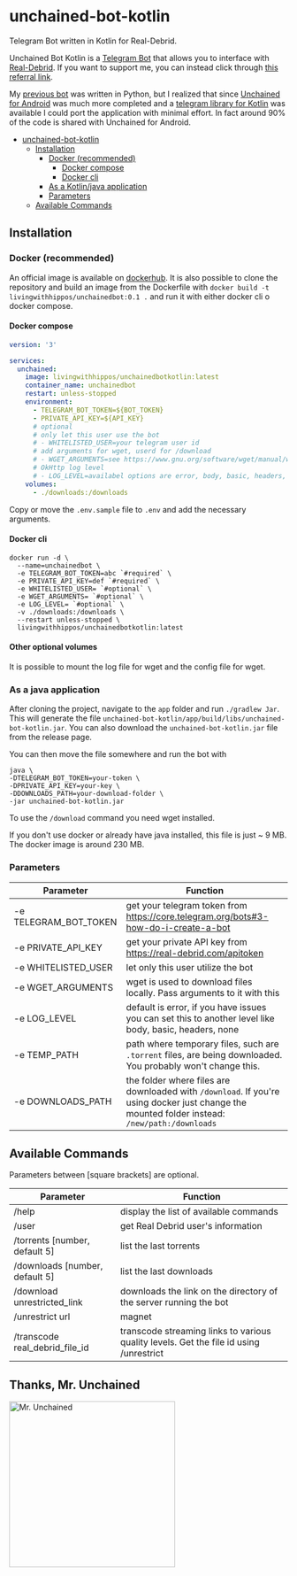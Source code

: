 # unchained-bot-kotlin

Telegram Bot written in Kotlin for Real-Debrid.

Unchained Bot Kotlin is a [Telegram Bot](https://core.telegram.org/bots) that allows you to interface with [Real-Debrid](https://real-debrid.com/). If you want to support me, you can instead click through [this referral link](http://real-debrid.com/?id=78841).

My [previous bot](https://github.com/LivingWithHippos/unchained-bot) was written in Python, but I realized that since [Unchained for Android](https://github.com/LivingWithHippos/unchained-android) was much more completed and a [telegram library for Kotlin](https://github.com/kotlin-telegram-bot/kotlin-telegram-bot) was available I could port the application with minimal effort. In fact around 90% of the code is shared with Unchained for Android.

- [unchained-bot-kotlin](#unchained-bot-kotlin)
  * [Installation](#installation)
    + [Docker (recommended)](#docker--recommended-)
      - [Docker compose](#docker-compose)
      - [Docker cli](#docker-cli)
    + [As a Kotlin/java application](#as-a-kotlin-java-application)
    + [Parameters](#parameters)
  * [Available Commands](#available-commands)

## Installation

### Docker (recommended)

An official image is available on [dockerhub](https://hub.docker.com/r/livingwithhippos/unchainedbotkotlin). It is also possible to clone the repository and build an image from the Dockerfile with `docker build -t livingwithhippos/unchainedbot:0.1 .` and run it with either docker cli o docker compose.

#### Docker compose

```yaml
version: '3'

services:
  unchained:
    image: livingwithhippos/unchainedbotkotlin:latest
    container_name: unchainedbot
    restart: unless-stopped
    environment:
      - TELEGRAM_BOT_TOKEN=${BOT_TOKEN}
      - PRIVATE_API_KEY=${API_KEY}
      # optional
      # only let this user use the bot
      # - WHITELISTED_USER=your telegram user id
      # add arguments for wget, userd for /download
      # - WGET_ARGUMENTS=see https://www.gnu.org/software/wget/manual/wget.html, default is "--no-verbose"
      # OkHttp log level
      # - LOG_LEVEL=availabel options are error, body, basic, headers, none. Default is error
    volumes:
      - ./downloads:/downloads
```

Copy or move the `.env.sample` file to `.env` and add the necessary arguments.

#### Docker cli

```shell
docker run -d \
  --name=unchainedbot \
  -e TELEGRAM_BOT_TOKEN=abc `#required` \
  -e PRIVATE_API_KEY=def `#required` \
  -e WHITELISTED_USER= `#optional` \
  -e WGET_ARGUMENTS= `#optional` \
  -e LOG_LEVEL= `#optional` \
  -v ./downloads:/downloads \
  --restart unless-stopped \
  livingwithhippos/unchainedbotkotlin:latest
```

#### Other optional volumes

It is possible to mount the log file for wget and the config file for wget.


### As a java application

After cloning the project, navigate to the `app` folder and run `./gradlew Jar`. This will generate the file `unchained-bot-kotlin/app/build/libs/unchained-bot-kotlin.jar`. You can also download the `unchained-bot-kotlin.jar` file from the release page.

You can then move the file somewhere and run the bot with 

```shell
java \
-DTELEGRAM_BOT_TOKEN=your-token \
-DPRIVATE_API_KEY=your-key \
-DDOWNLOADS_PATH=your-download-folder \
-jar unchained-bot-kotlin.jar
```

To use the `/download` command you need wget installed.

If you don't use docker or already have java installed, this file is just ~ 9 MB. The docker image is around 230 MB.

### Parameters

| Parameter | Function |
|---|---|
| -e TELEGRAM_BOT_TOKEN | get your telegram token from https://core.telegram.org/bots#3-how-do-i-create-a-bot |
| -e PRIVATE_API_KEY | get your private API key from https://real-debrid.com/apitoken |
| -e WHITELISTED_USER | let only this user utilize the bot |
| -e WGET_ARGUMENTS | wget is used to download files locally. Pass arguments to it with this |
| -e LOG_LEVEL | default is error, if you have issues you can set this to another level like body, basic, headers, none |
| -e TEMP_PATH | path where temporary files, such are `.torrent` files, are being downloaded. You probably won't change this. |
| -e DOWNLOADS_PATH | the folder where files are downloaded with `/download`. If you're using docker just change the mounted folder instead: `/new/path:/downloads` |

## Available Commands

Parameters between [square brackets] are optional.

| Parameter | Function |
|---|---|
| /help | display the list of available commands |
| /user | get Real Debrid user's information |
| /torrents [number, default 5] | list the last torrents |
| /downloads [number, default 5] | list the last downloads |
| /download unrestricted_link | downloads the link on the directory of the server running the bot |
| /unrestrict url|magnet|torrent file link | generate a download link. Magnet/Torrents will be queued, check their status with /torrents |
| /transcode real_debrid_file_id | transcode streaming links to various quality levels. Get the file id using /unrestrict |

## Thanks, Mr. Unchained
<a href="https://imgbb.com/"><img src="https://i.ibb.co/grzjQsT/Oliva.jpg" width=300 alt="Mr. Unchained" border="0"></a>
